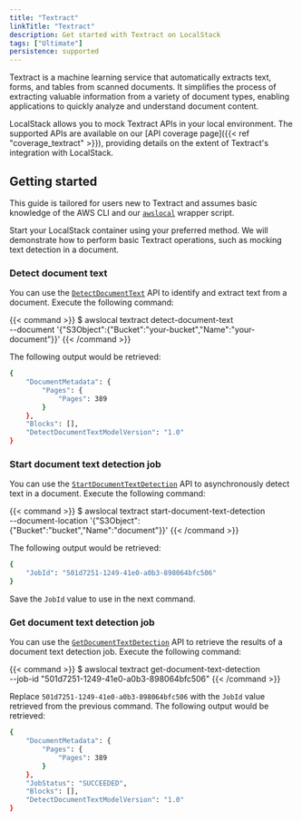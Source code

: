 ```yaml
---
title: "Textract"
linkTitle: "Textract"
description: Get started with Textract on LocalStack
tags: ["Ultimate"]
persistence: supported
---
```


Textract is a machine learning service that automatically extracts text, forms, and tables from scanned documents.
It simplifies the process of extracting valuable information from a variety of document types, enabling applications to quickly analyze and understand document content.

LocalStack allows you to mock Textract APIs in your local environment.
The supported APIs are available on our [API coverage page]({{< ref "coverage_textract" >}}), providing details on the extent of Textract's integration with LocalStack.

## Getting started

This guide is tailored for users new to Textract and assumes basic knowledge of the AWS CLI and our [`awslocal`](https://github.com/localstack/awscli-local) wrapper script.

Start your LocalStack container using your preferred method.
We will demonstrate how to perform basic Textract operations, such as mocking text detection in a document.

### Detect document text

You can use the [`DetectDocumentText`](https://docs.aws.amazon.com/textract/latest/dg/API_DetectDocumentText.html) API to identify and extract text from a document.
Execute the following command:

{{< command >}}
$ awslocal textract detect-document-text \
    --document '{"S3Object":{"Bucket":"your-bucket","Name":"your-document"}}'
{{< /command >}}

The following output would be retrieved:

```bash
{
    "DocumentMetadata": {
        "Pages": {
            "Pages": 389
        }
    },
    "Blocks": [],
    "DetectDocumentTextModelVersion": "1.0"
}
```

### Start document text detection job

You can use the [`StartDocumentTextDetection`](https://docs.aws.amazon.com/textract/latest/dg/API_StartDocumentTextDetection.html) API to asynchronously detect text in a document.
Execute the following command:

{{< command >}}
$ awslocal textract start-document-text-detection \
        --document-location '{"S3Object":{"Bucket":"bucket","Name":"document"}}'
{{< /command >}}

The following output would be retrieved:

```bash
{
    "JobId": "501d7251-1249-41e0-a0b3-898064bfc506"
}
```

Save the `JobId` value to use in the next command.

### Get document text detection job

You can use the [`GetDocumentTextDetection`](https://docs.aws.amazon.com/textract/latest/dg/API_GetDocumentTextDetection.html) API to retrieve the results of a document text detection job.
Execute the following command:

{{< command >}}
$ awslocal textract get-document-text-detection \
    --job-id "501d7251-1249-41e0-a0b3-898064bfc506"
{{< /command >}}

Replace `501d7251-1249-41e0-a0b3-898064bfc506` with the `JobId` value retrieved from the previous command.
The following output would be retrieved:

```bash
{
    "DocumentMetadata": {
        "Pages": {
            "Pages": 389
        }
    },
    "JobStatus": "SUCCEEDED",
    "Blocks": [],
    "DetectDocumentTextModelVersion": "1.0"
}
```
